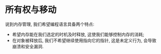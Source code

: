# 所有权与移动

说到内存管理, 我们希望编程语言具备两个特点:
- 希望内存能在我们选定的时机及时释放, 这使我们能够控制内存的消耗;
- 在对象被释放后, 我们不希望继续使用指向它的指针, 这是未定义行为, 会导致崩溃和安全漏洞.

